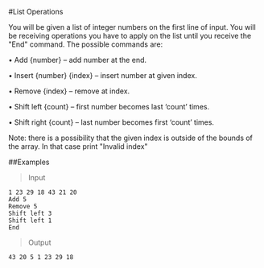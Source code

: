 #List Operations

You will be given a list of integer numbers on the first line of input. You will be receiving operations you have to apply on the list until you receive the "End" command. The possible commands are:

•	Add {number} – add number at the end.

•	Insert {number} {index} – insert number at given index.

•	Remove {index} – remove at index.

•	Shift left {count} – first number becomes last ‘count’ times.

•	Shift right {count} – last number becomes first ‘count’ times.

Note: there is a possibility that the given index is outside of the bounds of the array. In that case print "Invalid index"

##Examples

> Input

    1 23 29 18 43 21 20
    Add 5
    Remove 5
    Shift left 3
    Shift left 1
    End

> Output

    43 20 5 1 23 29 18
